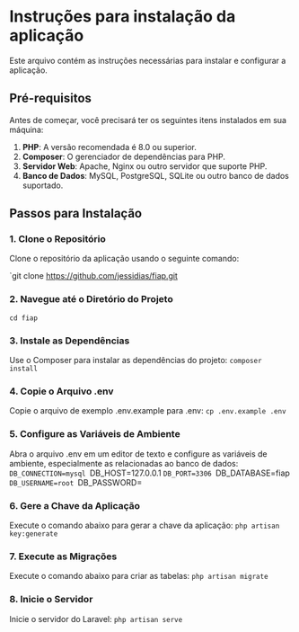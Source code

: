 # Instruções para instalação da aplicação

Este arquivo contém as instruções necessárias para instalar e configurar a aplicação.

## Pré-requisitos

Antes de começar, você precisará ter os seguintes itens instalados em sua máquina:

1. **PHP**: A versão recomendada é 8.0 ou superior.
2. **Composer**: O gerenciador de dependências para PHP.
3. **Servidor Web**: Apache, Nginx ou outro servidor que suporte PHP.
4. **Banco de Dados**: MySQL, PostgreSQL, SQLite ou outro banco de dados suportado.

## Passos para Instalação

### 1. Clone o Repositório

Clone o repositório da aplicação usando o seguinte comando:

`git clone https://github.com/jessidias/fiap.git


### 2. Navegue até o Diretório do Projeto

`cd fiap`

### 3. Instale as Dependências

Use o Composer para instalar as dependências do projeto:
`composer install`

### 4. Copie o Arquivo .env

Copie o arquivo de exemplo .env.example para .env:
`cp .env.example .env`

### 5. Configure as Variáveis de Ambiente

Abra o arquivo .env em um editor de texto e configure as variáveis de ambiente, especialmente as relacionadas ao banco de dados:
`DB_CONNECTION=mysql
`DB_HOST=127.0.0.1
`DB_PORT=3306
`DB_DATABASE=fiap
`DB_USERNAME=root
`DB_PASSWORD=

### 6. Gere a Chave da Aplicação

Execute o comando abaixo para gerar a chave da aplicação:
`php artisan key:generate`

### 7. Execute as Migrações

Execute o comando abaixo para criar as tabelas:
`php artisan migrate`

### 8. Inicie o Servidor

Inicie o servidor do Laravel:
`php artisan serve`